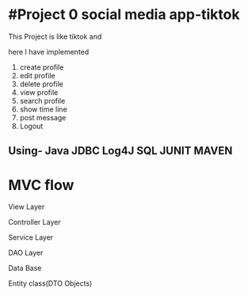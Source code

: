 #Project 0
social media app-tiktok
=======================
This Project is like tiktok and 

here I have implemented

1. create profile 
2. edit profile 
3. delete profile
4. view profile 
5. search profile
6. show time line 
7. post message 
8. Logout 

Using- Java JDBC Log4J SQL JUNIT MAVEN
--------------------------------------

 MVC flow
===============================
View Layer

Controller Layer

Service Layer

DAO Layer

Data Base

Entity class(DTO Objects)

